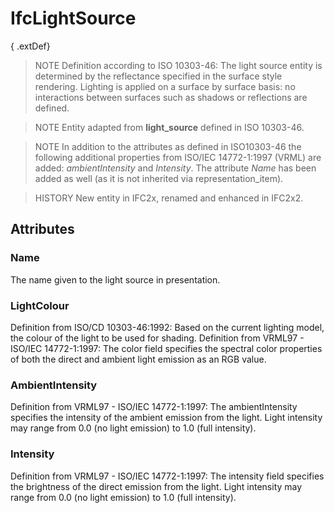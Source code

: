 # IfcLightSource

{ .extDef}<!-- end of definition -->
> NOTE Definition according to ISO 10303-46:
> The light source entity is determined by the reflectance specified in the surface style rendering. Lighting is applied on a surface by surface basis: no interactions between surfaces such as shadows or reflections are defined.

> NOTE Entity adapted from **light_source** defined in ISO 10303-46.

> NOTE In addition to the attributes as defined in ISO10303-46 the following additional properties from ISO/IEC 14772-1:1997 (VRML) are added: _ambientIntensity_ and _Intensity_. The attribute _Name_ has been added as well (as it is not inherited via representation_item).

> HISTORY New entity in IFC2x, renamed and enhanced in IFC2x2.

## Attributes

### Name
The name given to the light source in presentation.

### LightColour
Definition from ISO/CD 10303-46:1992: Based on the current lighting model, the colour of the light to be used for shading.
Definition from VRML97 - ISO/IEC 14772-1:1997: The color field specifies the spectral color properties of both the direct and ambient light emission as an RGB value.

### AmbientIntensity
Definition from VRML97 - ISO/IEC 14772-1:1997: The ambientIntensity specifies the intensity of the ambient emission from the light. Light intensity may range from 0.0 (no light emission) to 1.0 (full intensity).

### Intensity
Definition from VRML97 - ISO/IEC 14772-1:1997: The intensity field specifies the brightness of the direct emission from the light. Light intensity may range from 0.0 (no light emission) to 1.0 (full intensity).

